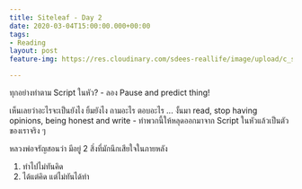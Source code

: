 ```yaml
---
title: Siteleaf - Day 2
date: 2020-03-04T15:00:00.000+00:00
tags:
- Reading
layout: post
feature-img: https://res.cloudinary.com/sdees-reallife/image/upload/c_scale,w_1024/v1550313714/IMG_20190127_084843395.jpg

---
```

ทุกอย่างทำตาม Script ในหัว? - ลอง Pause and predict thing!

เห็นเลยว่าอะไรจะเป็นยังไง ยิ้มยังไง ถามอะไร ตอบอะไร ... งั้นมา read, stop having opinions, being honest and write - ทำพวกนี้ให้หลุดออกมาจาก Script ในหัวแล้วเป็นตัวของเราจริง ๆ

<i class="fa fa-child" style="color:plum"></i>

หลวงพ่อจรัญสอนว่า มีอยู่ 2 สิ่งที่มักนึกเสียใจในภายหลัง

1. ทำไปไม่ทันคิด
2. ได้แต่คิด แต่ไม่ทันได้ทำ